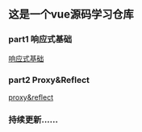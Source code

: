 ## 这是一个vue源码学习仓库

### part1 响应式基础

[响应式基础](https://github.com/tohsaka888/vue-basic/tree/master/reactivity)

### part2 Proxy&Reflect

[proxy&amp;reflect](https://github.com/tohsaka888/vue-basic/tree/master/proxy%26reflect)

### 持续更新......
